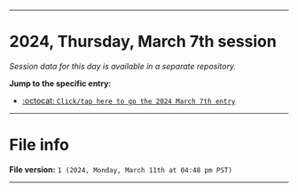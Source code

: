 
***

# 2024, Thursday, March 7th session

_Session data for this day is available in a separate repository._

**Jump to the specific entry:**

- [:octocat: `Click/tap here to go the 2024 March 7th entry`](https://github.com/seanpm2001/SeansLifeArchive_Images_TinyTower_Y2024/tree/SeansLifeArchive_Images_TinyTower_Y2024_Main-dev/2024/03_March/07/)

***

# File info

**File version:** `1 (2024, Monday, March 11th at 04:48 pm PST)`

***
